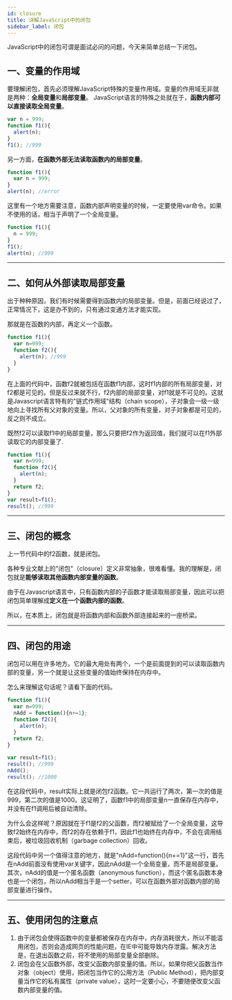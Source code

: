 ```yaml
---
id: closure
title: 详解JavaScript中的闭包
sidebar_label: 闭包
---
```


JavaScript中的闭包可谓是面试必问的问题，今天来简单总结一下闭包。


## 一、变量的作用域

要理解闭包，首先必须理解JavaScript特殊的变量作用域。变量的作用域无非就是两种：**全局变量**和**局部变量**。
JavaScript语言的特殊之处就在于，**函数内部可以直接读取全局变量**。

```javascript
var n = 999;
function f1(){
  alert(n);
}
f1(); //999
```

另一方面，**在函数外部无法读取函数内的局部变量**。

```javascript
function f1(){
  var n = 999;
}
alert(n); //error
```

这里有一个地方需要注意，函数内部声明变量的时候，一定要使用var命令。如果不使用的话，相当于声明了一个全局变量。

```javascript
function f1(){
  n = 999;
}
f1();
alert(n); //999
```
---

## 二、如何从外部读取局部变量

出于种种原因，我们有时候需要得到函数内的局部变量。但是，前面已经说过了，正常情况下，这是办不到的，只有通过变通方法才能实现。

那就是在函数的内部，再定义一个函数。

```javascript
function f1(){
  var n=999;
  function f2(){
    alert(n); //999
  }
}
```

在上面的代码中，函数f2就被包括在函数f1内部，这时f1内部的所有局部变量，对f2都是可见的。但是反过来就不行，f2内部的局部变量，对f1就是不可见的。这就是Javascript语言特有的"链式作用域"结构（chain scope），子对象会一级一级地向上寻找所有父对象的变量。所以，父对象的所有变量，对子对象都是可见的，反之则不成立。

既然f2可以读取f1中的局部变量，那么只要把f2作为返回值，我们就可以在f1外部读取它的内部变量了.

```javascript
function f1(){
  var n=999;
  function f2(){
    alert(n); 
  }
  return f2;
}
var result=f1();
result(); //999
```
---

## 三、闭包的概念
上一节代码中的f2函数，就是闭包。

各种专业文献上的"闭包"（closure）定义非常抽象，很难看懂。我的理解是，闭包就是**能够读取其他函数内部变量的函数**。

由于在Javascript语言中，只有函数内部的子函数才能读取局部变量，因此可以把闭包简单理解成**定义在一个函数内部的函数**。

所以，在本质上，闭包就是将函数内部和函数外部连接起来的一座桥梁。

---

## 四、闭包的用途
闭包可以用在许多地方。它的最大用处有两个，一个是前面提到的可以读取函数内部的变量，另一个就是让这些变量的值始终保持在内存中。

怎么来理解这句话呢？请看下面的代码。

```javascript
function f1(){
  var n=999;
  nAdd = function(){n+=1};
  function f2(){
    alert(n);
  }
  return f2;
}

var result=f1();
result(); //999
nAdd();
result(); //1000

```

在这段代码中，result实际上就是闭包f2函数。它一共运行了两次，第一次的值是999，第二次的值是1000。这证明了，函数f1中的局部变量n一直保存在内存中，并没有在f1调用后被自动清除。

为什么会这样呢？原因就在于f1是f2的父函数，而f2被赋给了一个全局变量，这导致f2始终在内存中，而f2的存在依赖于f1，因此f1也始终在内存中，不会在调用结束后，被垃圾回收机制（garbage collection）回收。

这段代码中另一个值得注意的地方，就是"nAdd=function(){n+=1}"这一行，首先在nAdd前面没有使用var关键字，因此nAdd是一个全局变量，而不是局部变量。其次，nAdd的值是一个匿名函数（anonymous function），而这个匿名函数本身也是一个闭包，所以nAdd相当于是一个setter，可以在函数外部对函数内部的局部变量进行操作。

---

## 五、使用闭包的注意点
1. 由于闭包会使得函数中的变量都被保存在内存中，内存消耗很大，所以不能滥用闭包，否则会造成网页的性能问题，在IE中可能导致内存泄露。解决方法是，在退出函数之前，将不使用的局部变量全部删除。
2. 闭包会在父函数外部，改变父函数内部变量的值。所以，如果你把父函数当作对象（object）使用，把闭包当作它的公用方法（Public Method），把内部变量当作它的私有属性（private value），这时一定要小心，不要随便改变父函数内部变量的值。
